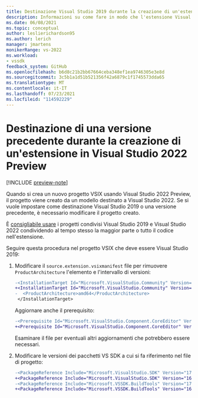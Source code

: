 ```yaml
---
title: Destinazione Visual Studio 2019 durante la creazione di un'estensione in Visual Studio 2022 Preview
description: Informazioni su come fare in modo che l'estensione Visual Studio funzioni con Visual Studio 2019 se si crea il progetto con Visual Studio 2022 Preview.
ms.date: 06/08/2021
ms.topic: conceptual
author: leslierichardson95
ms.author: lerich
manager: jmartens
monikerRange: vs-2022
ms.workload:
- vssdk
feedback_system: GitHub
ms.openlocfilehash: b6d8c21b2bb67664ceba348ef1ea9746305e3e8d
ms.sourcegitcommit: 3c5b1a1d51b521356f42a6879c1f1745573dda65
ms.translationtype: MT
ms.contentlocale: it-IT
ms.lasthandoff: 07/23/2021
ms.locfileid: "114592229"
---
```

# <a name="target-a-previous-version-when-creating-an-extension-in-visual-studio-2022-preview"></a>Destinazione di una versione precedente durante la creazione di un'estensione in Visual Studio 2022 Preview

[!INCLUDE [preview-note](../includes/preview-note.md)]

Quando si crea un nuovo progetto VSIX usando Visual Studio 2022 Preview, il progetto viene creato da un modello destinato a Visual Studio 2022. Se si vuole impostare come destinazione Visual Studio 2019 o una versione precedente, è necessario modificare il progetto creato.

È [consigliabile usare](update-visual-studio-extension.md#use-shared-projects-for-multi-targeting) i progetti condivisi Visual Studio 2019 e Visual Studio 2022 condividendo al tempo stesso la maggior parte o tutto il codice nell'estensione.

Seguire questa procedura nel progetto VSIX che deve essere Visual Studio 2019:

1. Modificare il `source.extension.vsixmanifest` file per rimuovere `ProductArchitecture` l'elemento e l'intervallo di versioni:

    ```diff
    -<InstallationTarget Id="Microsoft.VisualStudio.Community" Version="[17.0,18.0)">
    +<InstallationTarget Id="Microsoft.VisualStudio.Community" Version="[16.0,17.0)">
    -  <ProductArchitecture>amd64</ProductArchitecture>
     </InstallationTarget>
    ```

   Aggiornare anche il prerequisito:

    ```diff
    -<Prerequisite Id="Microsoft.VisualStudio.Component.CoreEditor" Version="[17.0,18.0)" DisplayName="Visual Studio core editor" />
    +<Prerequisite Id="Microsoft.VisualStudio.Component.CoreEditor" Version="[16.0,17.0)" DisplayName="Visual Studio core editor" />
    ```

    Esaminare il file per eventuali altri aggiornamenti che potrebbero essere necessari.

1. Modificare le versioni dei pacchetti VS SDK a cui si fa riferimento nel file di progetto:

    ```diff
    -<PackageReference Include="Microsoft.VisualStudio.SDK" Version="17.0.0-preview.1" />
    +<PackageReference Include="Microsoft.VisualStudio.SDK" Version="16.0.206" />
    -<PackageReference Include="Microsoft.VSSDK.BuildTools" Version="17.0.63-preview.1" />
    +<PackageReference Include="Microsoft.VSSDK.BuildTools" Version="16.10.32" />
    ```
